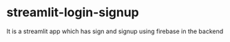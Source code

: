 # streamlit-login-signup
It is a streamlit app which has sign and signup using firebase in the backend

